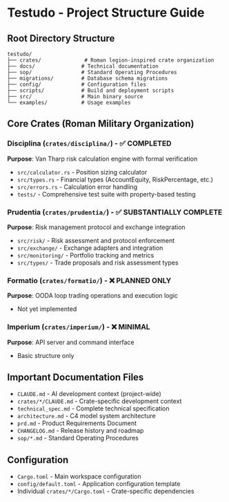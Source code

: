 # Testudo - Project Structure Guide

## Root Directory Structure
```
testudo/
├── crates/              # Roman legion-inspired crate organization
├── docs/               # Technical documentation
├── sop/                # Standard Operating Procedures
├── migrations/         # Database schema migrations
├── config/             # Configuration files
├── scripts/            # Build and deployment scripts
├── src/                # Main binary source
└── examples/           # Usage examples
```

## Core Crates (Roman Military Organization)

### Disciplina (`crates/disciplina/`) - ✅ COMPLETED
**Purpose**: Van Tharp risk calculation engine with formal verification
- `src/calculator.rs` - Position sizing calculator
- `src/types.rs` - Financial types (AccountEquity, RiskPercentage, etc.)
- `src/errors.rs` - Calculation error handling
- `tests/` - Comprehensive test suite with property-based testing

### Prudentia (`crates/prudentia/`) - ✅ SUBSTANTIALLY COMPLETE
**Purpose**: Risk management protocol and exchange integration
- `src/risk/` - Risk assessment and protocol enforcement
- `src/exchange/` - Exchange adapters and integration
- `src/monitoring/` - Portfolio tracking and metrics
- `src/types/` - Trade proposals and risk assessment types

### Formatio (`crates/formatio/`) - ❌ PLANNED ONLY
**Purpose**: OODA loop trading operations and execution logic
- Not yet implemented

### Imperium (`crates/imperium/`) - ❌ MINIMAL
**Purpose**: API server and command interface
- Basic structure only

## Important Documentation Files
- `CLAUDE.md` - AI development context (project-wide)
- `crates/*/CLAUDE.md` - Crate-specific development context
- `technical_spec.md` - Complete technical specification
- `architecture.md` - C4 model system architecture
- `prd.md` - Product Requirements Document
- `CHANGELOG.md` - Release history and roadmap
- `sop/*.md` - Standard Operating Procedures

## Configuration
- `Cargo.toml` - Main workspace configuration
- `config/default.toml` - Application configuration template
- Individual `crates/*/Cargo.toml` - Crate-specific dependencies